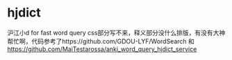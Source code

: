# hjdict
沪江小d for fast word query 
css部分写不来，释义部分没什么排版，有没有大神帮忙啊，代码参考了https://github.com/GDOU-LYF/WordSearch 和 https://github.com/MaiTestarossa/anki_word_query_hjdict_service
